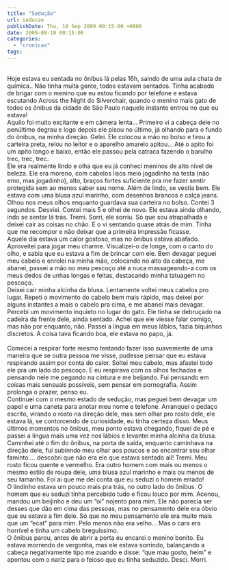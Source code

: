 ```yaml
---
title: "Sedução"
url: seducao
publishDate: Thu, 10 Sep 2009 00:15:00 +0000
date: 2009-09-10 00:15:00
categories: 
  - "cronicas"
tags: 
---
```

<div><span></span><br><div><span>Hoje estava eu sentada no ônibus lá pelas 16h, saindo de uma aula chata de química.. Não tinha muita gente, todos estavam sentados. Tinha acabado de brigar com o menino que eu estou ficando por telefone e estava escutando Across the Night do Silverchair, quando o menino mais gato de todos os ônibus da cidade de São Paulo naquele instante entrou no que eu estava!</span></div><div></div><div><span>Aquilo foi muito excitante e em câmera lenta... Primeiro vi a cabeça dele no penúltimo degrau e logo depois ele pisou no último, já olhando para o fundo do ônibus, na minha direção. Gelei. Ele colocou a mão no bolso e tirou a carteira preta, relou no leitor e o aparelho amarelo apitou... Até o apito foi um apito longo e baixo, então ele passou pela catraca fazendo o barulho trec, trec, trec.</span></div><div></div></div><div></div><div><span>Ele era realmente lindo e olha que eu já conheci meninos de alto nível de beleza. Ele era moreno, com cabelos lisos meio jogadinho na testa (não emo, mas jogadinho), alto, braços fortes suficiente pra me fazer sentir protegida sem ao menos saber seu nome. Além de lindo, se vestia bem. Ele estava com uma blusa azul marinho, com desenhos brancos e calça jeans.</span></div><div></div><div><span>Olhou nos meus olhos enquanto guardava sua carteira no bolso. Contei 3 segundos. Desviei. Contei mais 5 e olhei de novo. Ele estava ainda olhando, indo se sentar lá trás. Tremi. Sorri, ele sorriu. Só que sou atrapalhada e deixei cair as coisas no chão. E o vi sentando quase atrás de mim. Tinha que me recompor e não deixar que a primeira impressão ficasse. </span></div><div></div><div><span>Aquele dia estava um calor gostoso, mas no ônibus estava abafado. Aproveitei para jogar meu charme. Visualizei-o de longe, com o canto do olho, e sabia que eu estava a fim de brincar com ele. Bem devagar peguei meu cabelo e enrolei na minha mão, colocando no alto da cabeça, me abanei, passei</span><span> </span><span>a mão no meu pescoço até a nuca massageando-a com os meus dedos de unhas longas e feitas, destacando minha tatuagem no pescoço.</span></div><div></div><div><span>Deixei cair minha alcinha da blusa. Lentamente voltei meus cabelos pro lugar. Repeti o movimento do cabelo bem mais rápido, mas deixei por alguns instantes a mais o cabelo pra cima, e me abanei mais devagar. Percebi um movimento inquieto no lugar do gato. Ele tinha se debruçado na cadeira da frente dele, ainda sentado. Achei que ele viesse falar comigo, mas não por enquanto, não. </span><span></span><span>Passei a língua em meus lábios, fazia biquinhos discretos. A coisa tava ficando boa, ele estava no papo, já.</span><span> </span></div><div></div><div><span><br><a href="http://3.bp.blogspot.com/_BzqI_RDZ6O4/SqhF31dpj8I/AAAAAAAAAww/bM9nD9sNWXU/s1600-h/86197152.jpg"><img alt="" border="0" src="http://3.bp.blogspot.com/_BzqI_RDZ6O4/SqhF31dpj8I/AAAAAAAAAww/bM9nD9sNWXU/s200/86197152.jpg"></a>Comecei a respirar forte mesmo tentando fazer isso suavemente de uma maneira que se outra pessoa me visse, pudesse pensar que eu estava respirando assim por conta do calor. Soltei meu cabelo, mas afastei todo ele pra um lado do pescoço. E eu respirava com os olhos fechados e pensando nele me pegando na cintura e me beijando. Fui pensando em coisas mais sensuais possíveis, sem pensar em pornografia. Assim prolonga o prazer, penso eu.</span></div><div><span>Continuei com o mesmo estado de sedução, mas peguei bem devagar um papel e uma caneta para anotar meu nome e telefone. Arranquei o pedaço escrito, virando o rosto na direção dele, mas sem olhar pro rosto dele, ele estava lá, se contorcendo de curiosidade, eu tinha certeza disso. Meus últimos momentos no ônibus, meu ponto estava chegando, fiquei de pé e passei a língua mais uma vez nos lábios e levantei minha alcinha da blusa. </span></div><div><span>Caminhei até o fim do ônibus, na porta de saída, enquanto caminhava na direção dele, fui subinndo meu olhar aos poucos e ao encontrar seu olhar faminto.... descobri que não era ele que estava sentado ali! Tremi. Meu rosto ficou quente e vermelho. Era outro homem com mais ou menos o mesmo estilo de roupa dele, uma blusa azul marinho e mais ou menos de seu tamanho. Foi aí que me dei conta que eu seduzi o homem errado! </span></div><div><span>O lindinho estava um pouco mais pra trás, no outro lado do ônibus. O homem que eu seduzi tinha percebido tudo e ficou louco por mim. Acenou, mandou um beijinho e deu um “oi” nojento para mim. Ele não parecia ser desses que dão em cima das pessoas, mas no pensamento dele era óbvio que eu estava a fim dele. Só que no meu pensamento ele era muito mais que um “ecat” para mim. Pelo menos não era velho... Mas o </span><span></span><span>cara era horrível e tinha um cabelo breguíssimo.</span></div><div><span>O ônibus parou, antes de abrir a porta eu encarei o menino bonito. Eu estava morrendo de vergonha, mas ele estava sorrindo, balançando a cabeça negativamente tipo me zuando e disse: “que mau gosto, heim” e apontou com o nariz para o feioso que eu tinha seduzido. Desci. Morri.</span></div>
